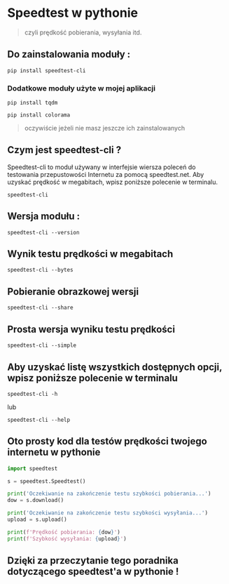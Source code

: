 # Speedtest w pythonie 

> czyli prędkość pobierania, wysyłania itd.

## Do zainstalowania moduły :

    pip install speedtest-cli

### Dodatkowe moduły użyte w mojej aplikacji

    pip install tqdm

    pip install colorama

> oczywiście jeżeli nie masz jeszcze ich zainstalowanych


## Czym jest speedtest-cli ?
Speedtest-cli to moduł używany w interfejsie wiersza poleceń do testowania przepustowości Internetu za pomocą speedtest.net. Aby uzyskać prędkość w megabitach, wpisz poniższe polecenie w terminalu.

    speedtest-cli

## Wersja modułu :
    
    speedtest-cli --version

## Wynik testu prędkości w megabitach

    speedtest-cli --bytes

## Pobieranie obrazkowej wersji 

    speedtest-cli --share

## Prosta wersja wyniku testu prędkości

    speedtest-cli --simple

## Aby uzyskać listę wszystkich dostępnych opcji, wpisz poniższe polecenie w terminalu

    speedtest-cli -h

lub

    speedtest-cli --help

## Oto prosty kod dla testów prędkości twojego internetu w pythonie

```py
import speedtest

s = speedtest.Speedtest()

print('Oczekiwanie na zakończenie testu szybkości pobierania...')
dow = s.download()

print('Oczekiwanie na zakończenie testu szybkości wysyłania...')
upload = s.upload()

print(f'Prędkość pobierania: {dow}')
print(f'Szybkość wysyłania: {upload}')
```

## Dzięki za przeczytanie tego poradnika dotyczącego speedtest'a w pythonie !
